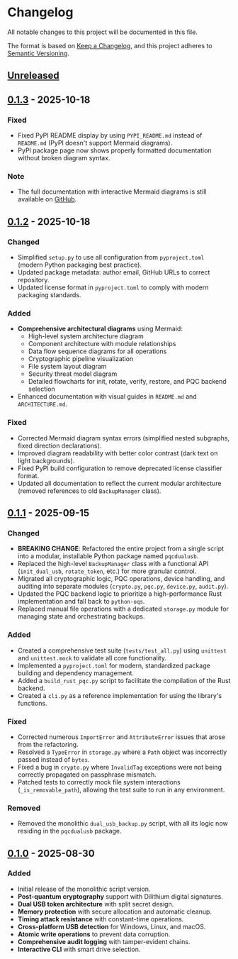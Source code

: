 # Changelog

All notable changes to this project will be documented in this file.

The format is based on [Keep a Changelog](https://keepachangelog.com/en/1.0.0/),
and this project adheres to [Semantic Versioning](https://semver.org/spec/v2.0.0.html).

## [Unreleased]

## [0.1.3] - 2025-10-18

### Fixed
- Fixed PyPI README display by using `PYPI_README.md` instead of `README.md` (PyPI doesn't support Mermaid diagrams).
- PyPI package page now shows properly formatted documentation without broken diagram syntax.

### Note
- The full documentation with interactive Mermaid diagrams is still available on [GitHub](https://github.com/Johnsonajibi/PostQuantum-DualUSB-Token-Library).

## [0.1.2] - 2025-10-18

### Changed
- Simplified `setup.py` to use all configuration from `pyproject.toml` (modern Python packaging best practice).
- Updated package metadata: author email, GitHub URLs to correct repository.
- Updated license format in `pyproject.toml` to comply with modern packaging standards.

### Added
- **Comprehensive architectural diagrams** using Mermaid:
  - High-level system architecture diagram
  - Component architecture with module relationships
  - Data flow sequence diagrams for all operations
  - Cryptographic pipeline visualization
  - File system layout diagram
  - Security threat model diagram
  - Detailed flowcharts for init, rotate, verify, restore, and PQC backend selection
- Enhanced documentation with visual guides in `README.md` and `ARCHITECTURE.md`.

### Fixed
- Corrected Mermaid diagram syntax errors (simplified nested subgraphs, fixed direction declarations).
- Improved diagram readability with better color contrast (dark text on light backgrounds).
- Fixed PyPI build configuration to remove deprecated license classifier format.
- Updated all documentation to reflect the current modular architecture (removed references to old `BackupManager` class).

## [0.1.1] - 2025-09-15

### Changed
- **BREAKING CHANGE**: Refactored the entire project from a single script into a modular, installable Python package named `pqcdualusb`.
- Replaced the high-level `BackupManager` class with a functional API (`init_dual_usb`, `rotate_token`, etc.) for more granular control.
- Migrated all cryptographic logic, PQC operations, device handling, and auditing into separate modules (`crypto.py`, `pqc.py`, `device.py`, `audit.py`).
- Updated the PQC backend logic to prioritize a high-performance Rust implementation and fall back to `python-oqs`.
- Replaced manual file operations with a dedicated `storage.py` module for managing state and orchestrating backups.

### Added
- Created a comprehensive test suite (`tests/test_all.py`) using `unittest` and `unittest.mock` to validate all core functionality.
- Implemented a `pyproject.toml` for modern, standardized package building and dependency management.
- Added a `build_rust_pqc.py` script to facilitate the compilation of the Rust backend.
- Created a `cli.py` as a reference implementation for using the library's functions.

### Fixed
- Corrected numerous `ImportError` and `AttributeError` issues that arose from the refactoring.
- Resolved a `TypeError` in `storage.py` where a `Path` object was incorrectly passed instead of `bytes`.
- Fixed a bug in `crypto.py` where `InvalidTag` exceptions were not being correctly propagated on passphrase mismatch.
- Patched tests to correctly mock file system interactions (`_is_removable_path`), allowing the test suite to run in any environment.

### Removed
- Removed the monolithic `dual_usb_backup.py` script, with all its logic now residing in the `pqcdualusb` package.

## [0.1.0] - 2025-08-30

### Added
- Initial release of the monolithic script version.
- **Post-quantum cryptography** support with Dilithium digital signatures.
- **Dual USB token architecture** with split secret design.
- **Memory protection** with secure allocation and automatic cleanup.
- **Timing attack resistance** with constant-time operations.
- **Cross-platform USB detection** for Windows, Linux, and macOS.
- **Atomic write operations** to prevent data corruption.
- **Comprehensive audit logging** with tamper-evident chains.
- **Interactive CLI** with smart drive selection.

[Unreleased]: https://github.com/Johnsonajibi/PostQuantum-DualUSB-Token-Library/compare/v0.1.3...HEAD
[0.1.3]: https://github.com/Johnsonajibi/PostQuantum-DualUSB-Token-Library/compare/v0.1.2...v0.1.3
[0.1.2]: https://github.com/Johnsonajibi/PostQuantum-DualUSB-Token-Library/compare/v0.1.1...v0.1.2
[0.1.1]: https://github.com/Johnsonajibi/PostQuantum-DualUSB-Token-Library/compare/v0.1.0...v0.1.1
[0.1.0]: https://github.com/Johnsonajibi/PostQuantum-DualUSB-Token-Library/releases/tag/v0.1.0
